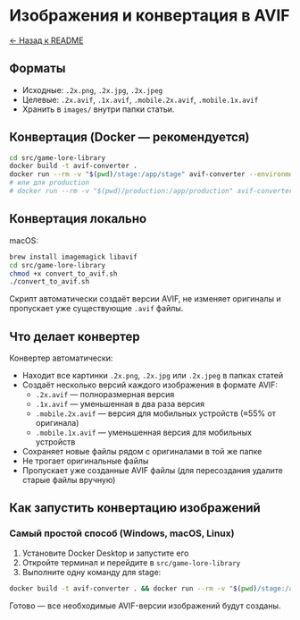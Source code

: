 # Изображения и конвертация в AVIF

[← Назад к README](../README.md)

## Форматы
- Исходные: `.2x.png`, `.2x.jpg`, `.2x.jpeg`
- Целевые: `.2x.avif`, `.1x.avif`, `.mobile.2x.avif`, `.mobile.1x.avif`
- Хранить в `images/` внутри папки статьи.

## Конвертация (Docker — рекомендуется)

```bash
cd src/game-lore-library
docker build -t avif-converter .
docker run --rm -v "$(pwd)/stage:/app/stage" avif-converter --environment stage
# или для production
# docker run --rm -v "$(pwd)/production:/app/production" avif-converter --environment production
```

## Конвертация локально

macOS:
```bash
brew install imagemagick libavif
cd src/game-lore-library
chmod +x convert_to_avif.sh
./convert_to_avif.sh
```

Скрипт автоматически создаёт версии AVIF, не изменяет оригиналы и пропускает уже существующие `.avif` файлы.

## Что делает конвертер

Конвертер автоматически:

- Находит все картинки `.2x.png`, `.2x.jpg` или `.2x.jpeg` в папках статей
- Создаёт несколько версий каждого изображения в формате AVIF:
  - `.2x.avif` — полноразмерная версия
  - `.1x.avif` — уменьшенная в два раза версия
  - `.mobile.2x.avif` — версия для мобильных устройств (≈55% от оригинала)
  - `.mobile.1x.avif` — уменьшенная версия для мобильных устройств
- Сохраняет новые файлы рядом с оригиналами в той же папке
- Не трогает оригинальные файлы
- Пропускает уже созданные AVIF файлы (для пересоздания удалите старые файлы вручную)

## Как запустить конвертацию изображений

### Самый простой способ (Windows, macOS, Linux)

1. Установите Docker Desktop и запустите его
2. Откройте терминал и перейдите в `src/game-lore-library`
3. Выполните одну команду для stage:

```bash
docker build -t avif-converter . && docker run --rm -v "$(pwd)/stage:/app/stage" avif-converter --environment stage
```

Готово — все необходимые AVIF-версии изображений будут созданы.
